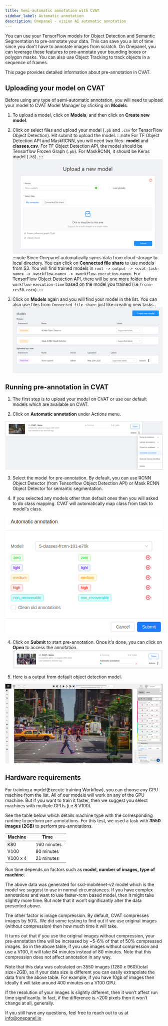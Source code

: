 ```yaml
---
title: Semi-automatic annotation with CVAT
sidebar_label: Automatic annotation
description: Onepanel - vision AI automatic annotation
---
```


You can use your TensorFlow models for Object Detection and Semantic Segmentation to pre-annotate your data. This can save you a lot of time since you don't have to annotate images from scratch. On Onepanel, you can leverage these features to pre-annotate your bounding boxes or polygon masks. You can also use Object Tracking to track objects in a sequence of frames.

This page provides detailed information about pre-annotation in CVAT.

## Uploading your model on CVAT

Before using any type of semi-automatic annotation, you will need to upload your model to CVAT Model Manager by clicking on **Models**. 

1. To upload a model, click on **Models**, and then click on **Create new model**. 

2. Click on select files and upload your model (`.pb` and `.csv` for TensorFlow Object Detection). Hit submit to upload the model. 
:::note
For TF Object Detection API and MaskRCNN, you will need two files- **model** and **classes.csv**. For TF Object Detection API, the model should be Tensorflow Frozen Graph (`.pb`). For MaskRCNN, it should be Keras model (`.h5`).
:::
![Model Manager](/img/upload_model.PNG)
:::note
Since Onepanel automatically syncs data from cloud storage to local directory. You can click on **Connected file share** to use models from S3. You will find trained models in `root -> output -> <cvat-task-name> -> <workflow-name> -> <workflow-execution-name>`. For TensorFlow Object Detection API, there will be one more folder before `workflow-execution-time` based on the model you trained (i.e `frcnn-res50-coco`).
:::

3. Click on **Models** again and you will find your model in the list. You can also use files from `Connected file share` just like creating new tasks.
![Uploaded Models](/img/upload_model_after.PNG)

## Running pre-annotation in CVAT

1. The first step is to upload your model on CVAT or use our default models which are available on CVAT. 

2. Click on **Automatic annotation** under Actions menu. 

![Click Actions](/img/cvat_select_automatic_annotation.png)

3. Select the model for pre-annotation. By default, you can use RCNN Object Detector (from Tensorflow Object Detection API) or  Mask RCNN Object Detector for semantic segmentation.

4. If you selected any models other than default ones then you will asked to do class mapping. CVAT will automatically map class from task to model's class.

![Class mapping](/img/class_mapping.png)

4. Click on **Submit** to start pre-annotation. Once it's done, you can click on **Open** to access the annotation.
![Automatic Annotation Running](/img/cvat_automatic_annotation_running.png)

5. Here is a output from default object detection model.

![Inference Output](/img/cvat_inference_output.png)

## Hardware requirements 

For training a model(Execute training Workflow), you can choose any GPU machine from the list. All of our models will work on any of the GPU machine. But if you want to train it faster, then we suggest you select machines with multiple GPUs (i.e 8 V100).

See the table below which details machine type with the corresponding runtime to perform pre-annotations.
For this test, we used a task with **3550 images (2GB)** to perform pre-annotations.

Machine     | Time     
------------|---------------
K80         | 160 minutes  
V100        | 80 minutes 
V100 x 4    | 21 minutes 

Run time depends on factors such as **model, number of images, type of machine.**

The above data was generated for ssd-mobilenet-v2 model which is the model we suggest to use in normal circumstances. If you have complex annotations and want to use faster-rcnn based model, then it might take slightly more time. But note that it won’t significantly alter the data presented above.

The other factor is image compression. By default, CVAT compresses images by 50%. We did some testing to find out if we use original images (without compression) then how much time it will take.

It turns out that if you use the original images without compression, your pre-annotation time will be increased by ~5-6% of that of 50% compressed images. So in the above table, if you use images without compression and use a V100, it will take 84 minutes instead of 80 minutes. Note that this compression does not affect annotation in any way.

Note that this data was calculated on 3550 images (1280 x 960)(total size=2GB), so if your data size is different you can easily extrapolate the data from the above table. For example, if you have 10gb of images then ideally it will take around 400 minutes on a V100 GPU. 

If the resolution of your images is slightly different, then it won’t affect run time significantly. In fact, if the difference is ~200 pixels then it won’t change at all, generally.

If you still have any questions, feel free to reach out to us at info@onepanel.io
